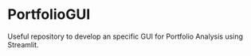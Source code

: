 # PortfolioGUI
Useful repository to develop an specific GUI for Portfolio Analysis using Streamlit.
